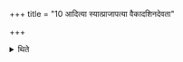 +++
title = "10 आदित्या स्यात्प्राजापत्या वैकादशिनदेवता"

+++

<details><summary>थिते</summary>

आदित्या स्यात्प्राजापत्या वैकादशिनदेवता वा यद्देवता वा गर्भिणयः १०
</details>
